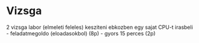 # Vizsga
2 vizsga
	labor (elmeleti feleles)
		kesziteni ebkozben egy sajat CPU-t
	irasbeli
		- feladatmegoldo (eloadasokbol)	(8p)
		- gyors 15 perces (2p)

